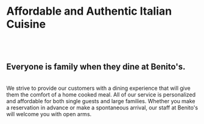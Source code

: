 
# Affordable and Authentic Italian Cuisine
<br><br>
## Everyone is family when they dine at Benito's.
<br>
We strive to provide our customers with a dining experience that will give them the comfort of a home cooked meal. All of our service is personalized and affordable for both single guests and large families. Whether you make a reservation in advance or make a spontaneous arrival, our staff at Benito's will welcome you with open arms.
